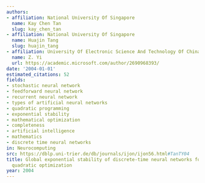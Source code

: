 ```yaml
---
authors:
- affiliation: National University Of Singapore
  name: Kay Chen Tan
  slug: kay_chen_tan
- affiliation: National University Of Singapore
  name: Huajin Tang
  slug: huajin_tang
- affiliation: University Of Electronic Science And Technology Of China
  name: Z. Yi
  url: https://academic.microsoft.com/author/2690968393/
date: '2004-01-01'
estimated_citations: 52
fields:
- stochastic neural network
- feedforward neural network
- recurrent neural network
- types of artificial neural networks
- quadratic programming
- exponential stability
- mathematical optimization
- completeness
- artificial intelligence
- mathematics
- discrete time neural networks
in: Neurocomputing
src: https://dblp.uni-trier.de/db/journals/ijon/ijon56.html#TanTY04
title: Global exponential stability of discrete-time neural networks for constrained
  quadratic optimization
year: 2004
---
```

